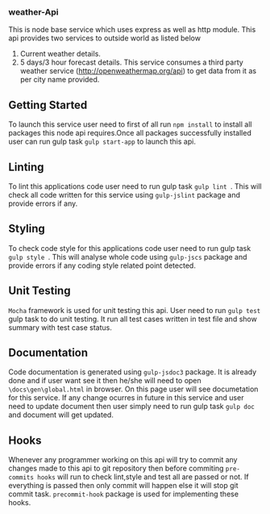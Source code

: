 ### weather-Api
This is node base service which uses express as well as http module. This api provides two services to outside world as listed below
1. Current weather details.
2. 5 days/3 hour forecast details.
This service consumes a third party weather service (http://openweathermap.org/api) to get data from it as per city name provided.

## Getting Started
To launch this service user need to first of all run ```npm install``` to install all packages this node api requires.Once all packages successfully installed user can run gulp task ``` gulp start-app ``` to launch this api. 

## Linting
To lint this applications code user need to run gulp task ```gulp lint ```. This will check all code written for this service using ```gulp-jslint``` package and provide errors if any.

## Styling
To check code style for this applications code user need to run gulp task ```gulp style ```. This will analyse whole code using ```gulp-jscs``` package and provide errors if any coding style related point detected.

## Unit Testing
```Mocha``` framework is used for unit testing this api. User need to run ```gulp test``` gulp task to do unit testing. It run all test cases written in test file and show summary with test case status.

## Documentation
Code documentation is generated using ```gulp-jsdoc3``` package. It is already done and if user want see it then he/she will need to open ```\docs\gen\global.html``` in browser. On this page user will see documetation for this service. If any change ocurres in future in this service and user need to update document then user simply need to run gulp task ```gulp doc``` and document will get updated.

## Hooks
Whenever any programmer working on this api will try to commit any changes made to this api to git repository then before commiting ```pre-commits hooks``` will run to check lint,style and test all are passed or not. If everything is passed then only commit will happen else it will stop git commit task. ```precommit-hook``` package is used for implementing these hooks.

